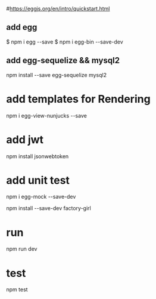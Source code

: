 #https://eggjs.org/en/intro/quickstart.html

## add egg 
$ npm i egg --save
$ npm i egg-bin --save-dev

## add egg-sequelize && mysql2
npm install --save egg-sequelize mysql2

# add templates for Rendering
npm i egg-view-nunjucks --save

# add jwt
npm install jsonwebtoken

# add unit test
npm i egg-mock --save-dev

npm install --save-dev factory-girl

# run
npm run dev

# test
npm test
